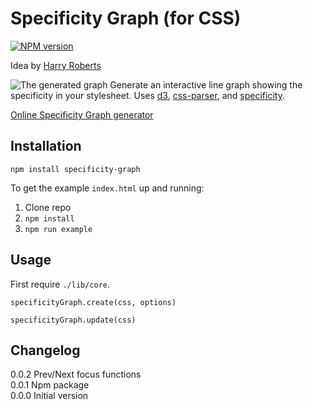 # Specificity Graph (for CSS)
[![NPM version](https://badge.fury.io/js/specificity-graph.svg)](http://badge.fury.io/js/specificity-graph)

Idea by [Harry Roberts](http://csswizardry.com/2014/10/the-specificity-graph/)

![The generated graph](https://raw.githubusercontent.com/pocketjoso/specificity-graph/master/img/example-graph.png)
Generate an interactive line graph showing the specificity in your stylesheet. Uses [d3](https://github.com/mbostock/d3), [css-parser](https://github.com/reworkcss/css-parse), and [specificity](https://github.com/keeganstreet/specificity).

[Online Specificity Graph generator](http://jonassebastianohlsson.com/specificity-graph/)

## Installation
`npm install specificity-graph`

To get the example `index.html` up and running:  
1. Clone repo  
2. `npm install`  
3. `npm run example`

## Usage
First require `./lib/core`.

`specificityGraph.create(css, options)`

`specificityGraph.update(css)`


## Changelog
0.0.2 Prev/Next focus functions  
0.0.1 Npm package  
0.0.0 Initial version  
